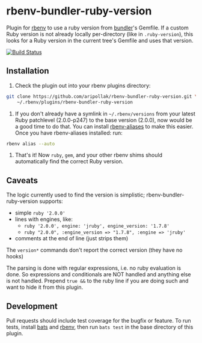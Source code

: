 rbenv-bundler-ruby-version
==========================

Plugin for [rbenv](https://github.com/sstephenson/rbenv) to use a ruby version from [bundler](http://bundler.io/)'s Gemfile. If a custom Ruby version is not already locally per-directory (like in `.ruby-version`), this looks for a Ruby version in the current tree's Gemfile and uses that version.

[![Build Status](https://travis-ci.org/aripollak/rbenv-bundler-ruby-version.png?branch=master)](https://travis-ci.org/aripollak/rbenv-bundler-ruby-version)

Installation
------------
1. Check the plugin out into your rbenv plugins directory:

  ```sh
  git clone https://github.com/aripollak/rbenv-bundler-ruby-version.git \
      ~/.rbenv/plugins/rbenv-bundler-ruby-version
  ```
  
1. If you don't already have a symlink in `~/.rbenv/versions` from your latest Ruby patchlevel (2.0.0-p247) to the base version (2.0.0), now would be a good time to do that. You can install [rbenv-aliases](https://github.com/tpope/rbenv-aliases) to make this easier. Once you have rbenv-aliases installed: run:

  ```sh
  rbenv alias --auto
  ```

1. That's it! Now `ruby`, `gem`, and your other rbenv shims should automatically find the correct Ruby version.

Caveats
-------
The logic currently used to find the version is simplistic; rbenv-bundler-ruby-version supports:
* simple `ruby '2.0.0'`
* lines with engines, like:
  * `ruby '2.0.0', engine: 'jruby', engine_version: '1.7.8'`
  * `ruby "2.0.0", :engine_version => "1.7.8", :engine => 'jruby'`
* comments at the end of line (just strips them)

The `version*` commands don't report the correct version (they have no hooks)

The parsing is done with regular expressions, i.e. no ruby evaluation is done.  So expressions and conditionals are NOT handled and anything else is not handled.  Prepend `true &&` to the ruby line if you are doing such and want to hide it from this plugin.

Development
-----------
Pull requests should include test coverage for the bugfix or feature.
To run tests, install [bats](https://github.com/sstephenson/bats) and
[rbenv](https://github.com/sstephenson/rbenv), then run `bats test` in the base
directory of this plugin.

